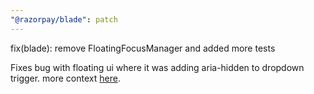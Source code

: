 ```yaml
---
"@razorpay/blade": patch
---
```


fix(blade): remove FloatingFocusManager and added more tests

Fixes bug with floating ui where it was adding aria-hidden to dropdown trigger. more context [here](https://razorpay.slack.com/archives/CMQ3RBHEU/p1695972277506429?thread_ts=1693739607.070049&cid=CMQ3RBHEU). 
